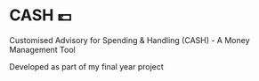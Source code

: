# CASH 💷
Customised Advisory for Spending &amp; Handling (CASH) - A Money Management Tool

Developed as part of my final year project
